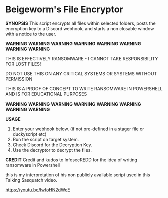 # Beigeworm's File Encryptor

**SYNOPSIS**
This script encrypts all files within selected folders, posts the encryption key to a Discord webhook, and starts a non closable window
with a notice to the user.

**WARNING**   **WARNING**   **WARNING**   **WARNING**   **WARNING**   **WARNING**   **WARNING**   **WARNING**

THIS IS EFFECTIVELY RANSOMWARE - I CANNOT TAKE RESPONSIBILITY FOR LOST FILES!

DO NOT USE THIS ON ANY CRITICAL SYSTEMS OR SYSTEMS WITHOUT PERMISSION

THIS IS A PROOF OF CONCEPT TO WRITE RANSOMWARE IN POWERSHELL AND IS FOR EDUCATIONAL PURPOSES

**WARNING**   **WARNING**   **WARNING**   **WARNING**   **WARNING**   **WARNING**   **WARNING**   **WARNING**   

**USAGE**
1. Enter your webhook below. (if not pre-defined in a stager file or duckyscript etc)
2. Run the script on target system.
3. Check Discord for the Decryption Key.
4. Use the decryptor to decrypt the files.

**CREDIT**
Credit and kudos to InfosecREDD for the idea of writing ransomware in Powershell

this is my interpretation of his non publicly available script used in this Talking Sasquatch video.

https://youtu.be/IwfoHN2dWeE
